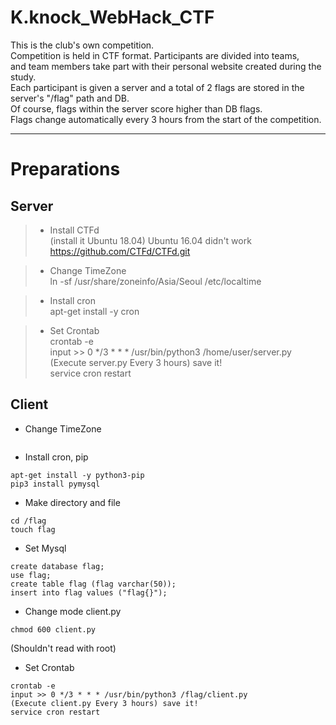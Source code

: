 # K.knock_WebHack_CTF   

This is the club's own competition.   
Competition is held in CTF format. Participants are divided into teams,   
and team members take part with their personal website created during the study.   
Each participant is given a server and a total of 2 flags are stored in the server's "/flag" path and DB.   
Of course, flags within the server score higher than DB flags.   
Flags change automatically every 3 hours from the start of the competition.   
   
   
   
***
# Preparations

## Server
>  - Install CTFd   
>  (install it Ubuntu 18.04) Ubuntu 16.04 didn't work   
>  https://github.com/CTFd/CTFd.git   


>  - Change TimeZone   
>  ln -sf /usr/share/zoneinfo/Asia/Seoul /etc/localtime   


>  - Install cron   
>  apt-get install -y cron   


>  - Set Crontab   
>  crontab -e   
>  input >> 0 */3 * * * /usr/bin/python3 /home/user/server.py   
>  (Execute server.py Every 3 hours) save it!   
>  service cron restart   



## Client
- Change TimeZone
```ln -sf /usr/share/zoneinfo/Asia/Seoul /etc/localtime
```

- Install cron, pip
```apt-get install -y cron
apt-get install -y python3-pip
pip3 install pymysql
```

- Make directory and file
```mkdir /flag
cd /flag
touch flag
```

- Set Mysql
```
create database flag;
use flag;
create table flag (flag varchar(50));
insert into flag values ("flag{}");
```

- Change mode client.py
```
chmod 600 client.py
```
(Shouldn't read with root)

- Set Crontab
```
crontab -e
input >> 0 */3 * * * /usr/bin/python3 /flag/client.py
(Execute client.py Every 3 hours) save it!
service cron restart
```

